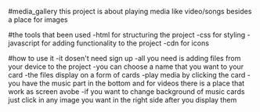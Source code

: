 #media_gallery
this project is about playing media like video/songs besides a place for images 

#the tools that been used
-html for structuring the project 
-css for styling 
-javascript for adding functionality to the project
-cdn for icons 

#how to use it
-it dosen't need sign up
-all you need is adding files from your device to the project
-you can choose a name that you want to your card
-the files display on a form of cards 
-play media by clicking the card
-you have the music part in the bottom and for videos there is a place that work as screen avobe 
-if you want to change background of music cards just click in any image you want in the right side after you display them

